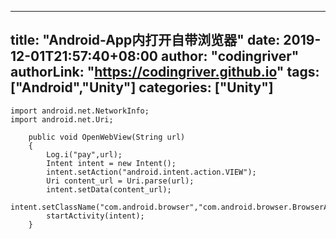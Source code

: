 ﻿
---
title: "Android-App内打开自带浏览器"
date: 2019-12-01T21:57:40+08:00
author: "codingriver"
authorLink: "https://codingriver.github.io"
 tags: ["Android","Unity"]
categories: ["Unity"]
---

<!--more-->


```
import android.net.NetworkInfo;
import android.net.Uri;

    public void OpenWebView(String url)
    {
    	Log.i("pay",url);
        Intent intent = new Intent();
        intent.setAction("android.intent.action.VIEW");
        Uri content_url = Uri.parse(url);
        intent.setData(content_url);
        intent.setClassName("com.android.browser","com.android.browser.BrowserActivity");
        startActivity(intent);
    }
```
